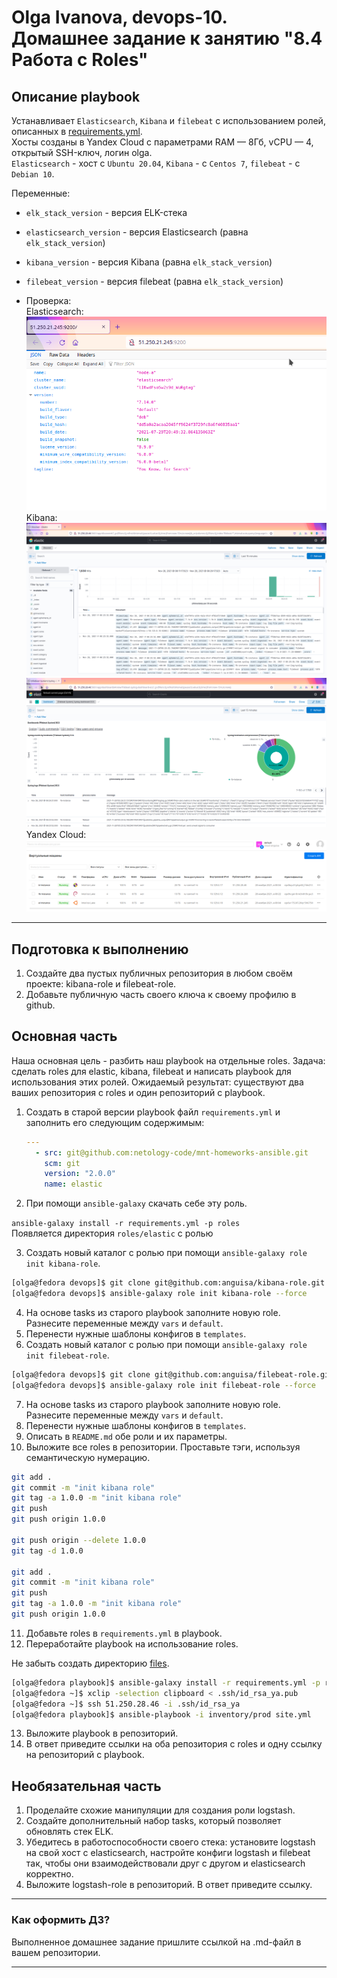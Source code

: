 # Olga Ivanova, devops-10. Домашнее задание к занятию "8.4 Работа с Roles"

## Описание playbook

Устанавливает `Elasticsearch`, `Kibana` и `filebeat` с использованием ролей, описанных в [requirements.yml](./playbook/requirements.yml).  
Хосты созданы в Yandex Cloud с параметрами RAM — 8Гб, vCPU — 4, открытый SSH-ключ, логин olga.  
`Elasticsearch` - хост с `Ubuntu 20.04`, `Kibana` - с `Centos 7`, `filebeat` - c `Debian 10`.  

Переменные:
- `elk_stack_version` - версия ELK-стека
- `elasticsearch_version` - версия Elasticsearch (равна `elk_stack_version`)
- `kibana_version` - версия Kibana (равна `elk_stack_version`)
- `filebeat_version` - версия filebeat (равна `elk_stack_version`)

- Проверка:  
  Elasticsearch:  
  ![Elasticsearch](img/elastic.png)  
  Kibana:  
  ![Kibana1](img/kibana1.png)  
  ![Kibana2](img/kibana2.png)  
  Yandex Cloud:  
  ![Yandex](img/yandex.png)

***

## Подготовка к выполнению
1. Создайте два пустых публичных репозитория в любом своём проекте: kibana-role и filebeat-role.
2. Добавьте публичную часть своего ключа к своему профилю в github.

## Основная часть

Наша основная цель - разбить наш playbook на отдельные roles. Задача: сделать roles для elastic, kibana, filebeat и написать playbook для использования этих ролей. Ожидаемый результат: существуют два ваших репозитория с roles и один репозиторий с playbook.

1. Создать в старой версии playbook файл `requirements.yml` и заполнить его следующим содержимым:
   ```yaml
   ---
     - src: git@github.com:netology-code/mnt-homeworks-ansible.git
       scm: git
       version: "2.0.0"
       name: elastic 
   ```
2. При помощи `ansible-galaxy` скачать себе эту роль.

`ansible-galaxy install -r requirements.yml -p roles`    
Появляется директория `roles/elastic` с ролью

3. Создать новый каталог с ролью при помощи `ansible-galaxy role init kibana-role`.

```bash
[olga@fedora devops]$ git clone git@github.com:anguisa/kibana-role.git
[olga@fedora devops]$ ansible-galaxy role init kibana-role --force
```

4. На основе tasks из старого playbook заполните новую role. Разнесите переменные между `vars` и `default`. 
5. Перенести нужные шаблоны конфигов в `templates`.
6. Создать новый каталог с ролью при помощи `ansible-galaxy role init filebeat-role`.

```bash
[olga@fedora devops]$ git clone git@github.com:anguisa/filebeat-role.git
[olga@fedora devops]$ ansible-galaxy role init filebeat-role --force
```

7. На основе tasks из старого playbook заполните новую role. Разнесите переменные между `vars` и `default`. 
8. Перенести нужные шаблоны конфигов в `templates`.
9. Описать в `README.md` обе роли и их параметры.
10. Выложите все roles в репозитории. Проставьте тэги, используя семантическую нумерацию.

```bash
git add .
git commit -m "init kibana role"
git tag -a 1.0.0 -m "init kibana role"
git push
git push origin 1.0.0

git push origin --delete 1.0.0
git tag -d 1.0.0

git add .
git commit -m "init kibana role"
git push
git tag -a 1.0.0 -m "init kibana role"
git push origin 1.0.0
```

11. Добавьте roles в `requirements.yml` в playbook.
12. Переработайте playbook на использование roles.

Не забыть создать директорию [files](./playbook/files).


```bash
[olga@fedora playbook]$ ansible-galaxy install -r requirements.yml -p roles
[olga@fedora ~]$ xclip -selection clipboard < .ssh/id_rsa_ya.pub
[olga@fedora ~]$ ssh 51.250.28.46 -i .ssh/id_rsa_ya
[olga@fedora playbook]$ ansible-playbook -i inventory/prod site.yml
```

13. Выложите playbook в репозиторий.
14. В ответ приведите ссылки на оба репозитория с roles и одну ссылку на репозиторий с playbook.

## Необязательная часть

1. Проделайте схожие манипуляции для создания роли logstash.
2. Создайте дополнительный набор tasks, который позволяет обновлять стек ELK.
3. Убедитесь в работоспособности своего стека: установите logstash на свой хост с elasticsearch, настройте конфиги logstash и filebeat так, чтобы они взаимодействовали друг с другом и elasticsearch корректно.
4. Выложите logstash-role в репозиторий. В ответ приведите ссылку.

---

### Как оформить ДЗ?

Выполненное домашнее задание пришлите ссылкой на .md-файл в вашем репозитории.

---
